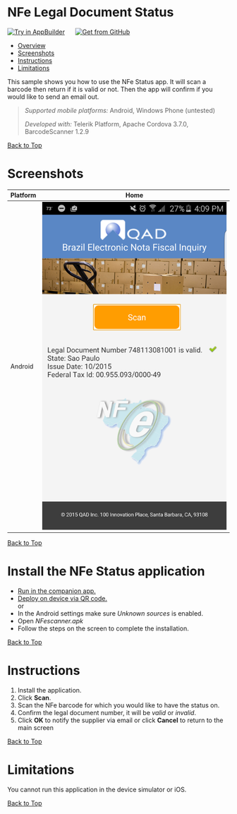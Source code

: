 NFe Legal Document Status
===================

<a href="https://platform.telerik.com/#appbuilder/clone/https%3A%2F%2Fgithub.com%2Fcfsqad%2FLegalDocumentStatus" target="_blank"><img src="http://docs.telerik.com/platform/samples/images/try-in-appbuilder.png" alt="Try in AppBuilder" title="Try in AppBuilder" /></a>  <a href="https://github.com/cfsqad/LegalDocumentStatus" target="_blank"><img style="padding-left:20px" src="http://docs.telerik.com/platform/samples/images/get-github.png" alt="Get from GitHub" title="Get from GitHub"></a>

<a id="top"></a>
* [Overview](#overview)
* [Screenshots](#screenshots)
* [Instructions](#instructions)
* [Limitations](#limitations)

This sample shows you how to use the NFe Status app. It will scan a barcode then return if it is valid or not. Then the app will confirm if you would like to send an email out.

> *Supported mobile platforms:* Android, Windows Phone (untested)
>
> *Developed with:* Telerik Platform, Apache Cordova 3.7.0, BarcodeScanner 1.2.9

[Back to Top](#top)

# Screenshots

Platform | Home
---|---
Android | ![](https://github.com/cfsqad/LegalDocumentStatus/blob/master/screenshots/home_valid.png)

[Back to Top](#top)


# Install the NFe Status application

- [Run in the companion app.][companion]
- [Deploy on device via QR code.][QR code]<br>
or 
- In the Android settings make sure *Unknown sources* is enabled.
- Open *NFescanner.apk*
- Follow the steps on the screen to complete the installation.

[Back to Top](#top)

# Instructions

1. Install the application.
1. Click **Scan**.
1. Scan the NFe barcode for which you would like to have the status on.
1. Confirm the legal document number, it will be *valid* or *invalid*.
1. Click **OK** to notify the supplier via email or click **Cancel** to return to the main screen

[Back to Top](#top)

# Limitations

You cannot run this application in the device simulator or iOS.

[Back to Top](#top)

[companion]: http://docs.telerik.com/platform/appbuilder/testing-your-app/running-on-devices/run-companion/using-appbuilder-companion-app
[QR code]: http://docs.telerik.com/platform/appbuilder/testing-your-app/running-on-devices/deploy-remote
[emulators]: http://docs.telerik.com/platform/appbuilder/testing-your-app/running-in-emulators/native-emulators
